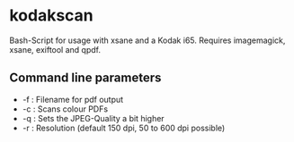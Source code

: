 # kodakscan
Bash-Script for usage with xsane and a Kodak i65.
Requires imagemagick, xsane, exiftool and qpdf.

## Command line parameters
* -f <filename>: Filename for pdf output
* -c : Scans colour PDFs
* -q : Sets the JPEG-Quality a bit higher
* -r <resolution>: Resolution (default 150 dpi, 50 to 600 dpi possible)
